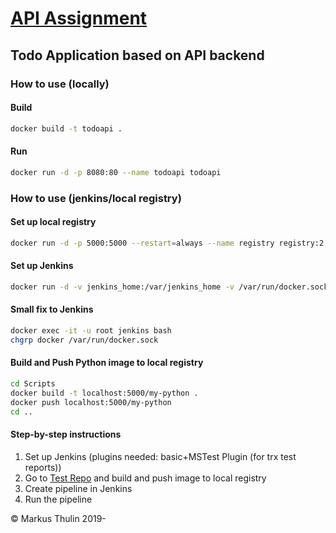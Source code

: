 # [API Assignment](https://github.com/thulin82/api-assignment)
## Todo Application based on API backend
### How to use (locally)
####  Build
```bash
docker build -t todoapi .
```
#### Run
```bash
docker run -d -p 8080:80 --name todoapi todoapi
```

### How to use (jenkins/local registry)
#### Set up local registry
```bash
docker run -d -p 5000:5000 --restart=always --name registry registry:2
```
#### Set up Jenkins
```bash
docker run -d -v jenkins_home:/var/jenkins_home -v /var/run/docker.sock:/var/run/docker.sock -p 8090:8080 -p 50000:50000 --name jenkins syve/jenkinsci
```
#### Small fix to Jenkins
```bash
docker exec -it -u root jenkins bash
chgrp docker /var/run/docker.sock
```
#### Build and Push Python image to local registry
```bash
cd Scripts
docker build -t localhost:5000/my-python .
docker push localhost:5000/my-python
cd ..
```
#### Step-by-step instructions
1. Set up Jenkins (plugins needed: basic+MSTest Plugin (for trx test reports))
2. Go to [Test Repo](https://github.com/thulin82/api-assignment-tests) and build and push image to local registry
3. Create pipeline in Jenkins
4. Run the pipeline


© Markus Thulin 2019-